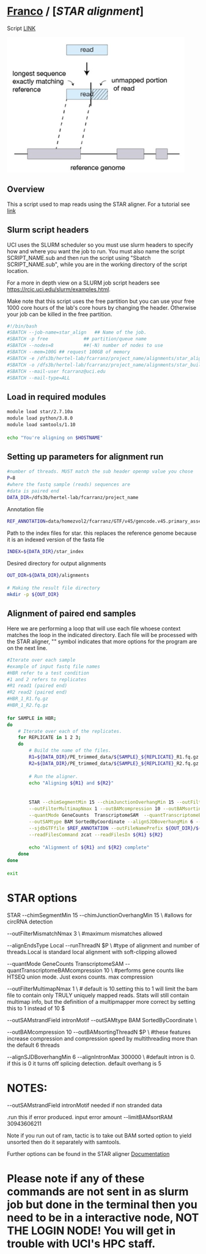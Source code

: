 # [Franco](https://github.com/altsplicer) / [***STAR alignment***]

Script [LINK](https://github.com/Altsplicer/STAR_alignment_script/blob/main/bash/STAR_align.sub)

[![.img/fig1.jpg](.img/fig1.jpg)](#nolink)

## Overview

This a script used to map reads using the STAR aligner.
For a tutorial see [link](https://hbctraining.github.io/Intro-to-rnaseq-hpc-O2/lessons/03_alignment.html)

## Slurm script headers
UCI uses the SLURM scheduler so you must use slurm headers to specify how and where you want the job to run. 
You must also name the script SCRIPT_NAME.sub and then run the script using "Sbatch SCRIPT_NAME.sub", while you are in the working directory of the script location. 

For a more in depth view on a SLURM job script headers see https://rcic.uci.edu/slurm/examples.html.

Make note that this script uses the free partition but you can use your free 1000 core hours of the lab's core hours by changing the header.
Otherwise your job can be killed in the free partition.
``` bash
#!/bin/bash
#SBATCH --job-name=star_align	## Name of the job.
#SBATCH -p free				## partition/queue name
#SBATCH --nodes=8			##(-N) number of nodes to use
#SBATCH --mem=100G ## request 100GB of memory
#SBATCH -e /dfs3b/hertel-lab/fcarranz/project_name/alignments/star_align.err	##Error_log
#SBATCH -o /dfs3b/hertel-lab/fcarranz/project_name/alignments/star_build.out	##outputfile_log
#SBATCH --mail-user fcarranz@uci.edu
#SBATCH --mail-type=ALL
```

## Load in required modules
``` bash
module load star/2.7.10a
module load python/3.8.0
module load samtools/1.10

echo "You're aligning on $HOSTNAME"
```

## Setting up parameters for alignment run
``` bash
#number of threads. MUST match the sub header openmp value you chose
P=8
#where the fastq sample (reads) sequences are
#data is paired end
DATA_DIR=/dfs3b/hertel-lab/fcarranz/project_name
```

Annotation file
``` bash
REF_ANNOTATION=data/homezvol2/fcarranz/GTF/v45/gencode.v45.primary_assembly.basic.annotation.gtf
```

Path to the index files for star. this replaces the reference genome because it is an indexed version of the fasta file
``` bash
INDEX=${DATA_DIR}/star_index
```

Desired directory for output alignments
``` bash
OUT_DIR=${DATA_DIR}/alignments

# Making the result file directory
mkdir -p ${OUT_DIR}
```

## Alignment of paired end samples

Here we are performing a loop that will use each file whoese context matches the loop in the indicated directory.
Each file will be processed with the STAR aligner, "\" symbol indicates that more options for the program are on the next line.
``` bash
#Iterate over each sample
#example of input fastq file names
#HBR refer to a test condition
#1 and 2 refers to replicates 
#R1 read1 (paired end)
#R2 read2 (paired end)
#HBR_1_R1.fq.gz
#HBR_1_R2.fq.gz

for SAMPLE in HBR;
do
    # Iterate over each of the replicates.
    for REPLICATE in 1 2 3;
    do
        # Build the name of the files.
        R1=${DATA_DIR}/PE_trimmed_data/${SAMPLE}_${REPLICATE}_R1.fq.gz
        R2=${DATA_DIR}/PE_trimmed_data/${SAMPLE}_${REPLICATE}_R2.fq.gz

        # Run the aligner.
		echo "Aligning ${R1} and ${R2}"


		STAR --chimSegmentMin 15 --chimJunctionOverhangMin 15 --outFilterMismatchNmax 3 --alignEndsType Local  --runThreadN $P \
		--outFilterMultimapNmax 1 --outBAMcompression 10 --outBAMsortingThreadN $P \
		--quantMode GeneCounts  TranscriptomeSAM  --quantTranscriptomeBAMcompression 10 \
		--outSAMtype BAM SortedByCoordinate --alignSJDBoverhangMin 6 --alignIntronMax 300000 --genomeDir $INDEX \
		--sjdbGTFfile $REF_ANNOTATION --outFileNamePrefix ${OUT_DIR}/${SAMPLE}_${REPLICATE}.star \
		--readFilesCommand zcat --readFilesIn ${R1} ${R2}

		echo "Alignment of ${R1} and ${R2} complete"
    done
done

exit
```
# STAR options

STAR --chimSegmentMin 15 --chimJunctionOverhangMin 15 \ #allows for circRNA detection

--outFilterMismatchNmax 3 \ #maximum mismatches allowed

--alignEndsType Local  --runThreadN $P \ #type of alignment and number of threads.Local is standard local alignment with soft-clipping allowed

--quantMode GeneCounts  TranscriptomeSAM  --quantTranscriptomeBAMcompression 10 \ #performs gene counts like HTSEQ union mode. Just exons counts. max compression

--outFilterMultimapNmax 1 \ # default is 10.setting this to 1 will limit the bam file to contain only TRULY uniquely mapped reads. Stats will still contain multimap info, but the definition of a multipmapper more correct by setting this to 1 instead of 10 $

--outSAMstrandField intronMotif --outSAMtype BAM SortedByCoordinate \

--outBAMcompression 10 --outBAMsortingThreadN $P \ #these features increase compression and compression speed by multithreading more than the default 6 threads

--alignSJDBoverhangMin 6 --alignIntronMax 300000 \ #default intron is 0. if this is 0 it turns off splicing detection.  default overhang is 5

# NOTES:
--outSAMstrandField intronMotif needed if non stranded data

.run this if error produced. input error amount --limitBAMsortRAM 30943606211

Note if you run out of ram, tactic is to take out BAM sorted option to yield unsorted then do it separately with samtools.

Further options can be found in the STAR aligner [Documentation](https://github.com/alexdobin/STAR/blob/master/doc/STARmanual.pdf)

# Please note if any of these commands are not sent in as slurm job but done in the terminal then you need to be in a interactive node, NOT THE LOGIN NODE! You will get in trouble with UCI's HPC staff. 
